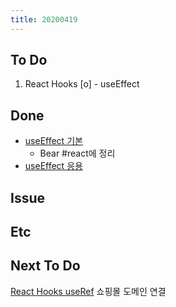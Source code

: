 ```yaml
---
title: 20200419
---
```


## To Do

1. React Hooks
   [o] - useEffect

## Done
- [useEffect 기본](https://github.com/ston0538/react-hooks/commit/406974685dd32e42089b2f4044fdda31aff21147)
  - Bear #react에 정리
- [useEffect 응용](https://github.com/ston0538/react-hooks/commit/1d45a412f380ae68b648621ac47d0b8c36dce016)

## Issue

## Etc

## Next To Do
[React Hooks useRef](https://www.youtube.com/watch?v=9xhKH43llhU&list=PLN3n1USn4xlmyw3ebYuZmGp60mcENitdM)
쇼핑몰 도메인 연결
